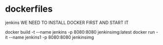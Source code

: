 # dockerfiles
jenkins
WE NEED TO INSTALL DOCKER FIRST AND START IT 

docker build -t --name jenkins -p 8080:8080 jenkinsimg:latest
docker run -it --name jenkins1 -p 8080:8080 jenkinsimg
